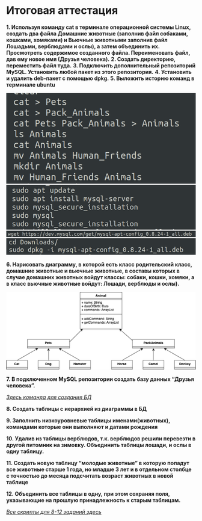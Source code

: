 # **Итоговая аттестация**

**1. Используя команду cat в терминале операционной системы Linux, создать два файла Домашние животные (заполнив файл собаками, кошками, хомяками) и Вьючные животными заполнив файл Лошадьми, верблюдами и ослы), а затем объединить их. Просмотреть содержимое созданного файла. Переименовать файл, дав ему новое имя (Друзья человека).**
**2. Создать директорию, переместить файл туда.**
**3. Подключить дополнительный репозиторий MySQL. Установить любой пакет из этого репозитория.**
**4. Установить и удалить deb-пакет с помощью dpkg.**
**5. Выложить историю команд в терминале ubuntu**

![ScreenShot](https://github.com/yuriynemchikov/GB-Final-Work/blob/gb1_2/imgs/Screen%20Shot%202023-01-18%20at%2012.26.48.png)
![ScreenShot2](https://github.com/yuriynemchikov/GB-Final-Work/blob/gb1_2/imgs/Screen%20Shot%202023-01-18%20at%2012.27.28.png)
![ScreenShot3](https://github.com/yuriynemchikov/GB-Final-Work/blob/gb1_3/imgs/Screen%20Shot%202023-01-20%20at%2017.51.04.png)
![ScreenShot4](https://github.com/yuriynemchikov/GB-Final-Work/blob/gb1_3/imgs/Screen%20Shot%202023-01-20%20at%2017.51.14.png)

**6. Нарисовать диаграмму, в которой есть класс родительский класс, домашние животные и вьючные животные, в составы которых в случае домашних животных войдут классы: собаки, кошки, хомяки, а в класс вьючные животные войдут: Лошади, верблюды и ослы).**

![Relationship](https://github.com/yuriynemchikov/GB-Final-Work/blob/gb1_4/Relationship%20Diagram.drawio.png)

**7. В подключенном MySQL репозитории создать базу данных “Друзья человека”.**

*[Здесь команда для создания БД](https://github.com/yuriynemchikov/GB-Final-Work/blob/gb1_5/how-to-create-database)*

**8. Создать таблицы с иерархией из диаграммы в БД**

**9. Заполнить низкоуровневые таблицы именами(животных), командами которые они выполняют и датами рождения**

**10. Удалив из таблицы верблюдов, т.к. верблюдов решили перевезти в другой питомник на зимовку. Объединить таблицы лошади, и ослы в одну таблицу.**

**11. Создать новую таблицу “молодые животные” в которую попадут все животные старше 1 года, но младше 3 лет и в отдельном столбце с точностью до месяца подсчитать возраст животных в новой таблице**

**12. Объединить все таблицы в одну, при этом сохраняя поля, указывающие на прошлую принадлежность к старым таблицам.**

*[Все скрипты для 8-12 заданий здесь](https://github.com/yuriynemchikov/GB-Final-Work/blob/gb1_5/db-script.sql)*
